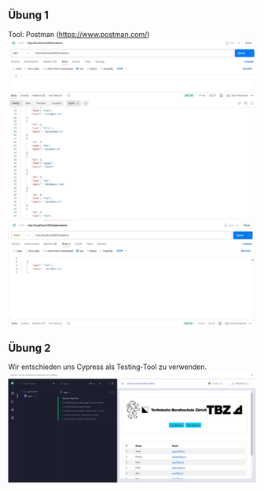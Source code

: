 ## Übung 1
Tool: Postman (https://www.postman.com/)
![alt text](PostmanGET.jpg)
![alt text](PostmanPOST.jpg)
## Übung 2
Wir entschieden uns Cypress als Testing-Tool zu verwenden.
![alt text](Cypress.jpg)
